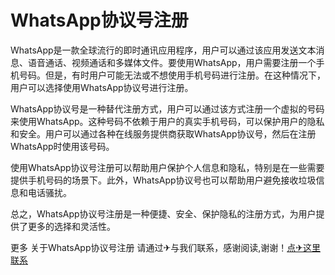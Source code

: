 # WhatsApp协议号注册

WhatsApp是一款全球流行的即时通讯应用程序，用户可以通过该应用发送文本消息、语音通话、视频通话和多媒体文件。要使用WhatsApp，用户需要注册一个手机号码。但是，有时用户可能无法或不想使用手机号码进行注册。在这种情况下，用户可以选择使用WhatsApp协议号进行注册。

WhatsApp协议号是一种替代注册方式，用户可以通过该方式注册一个虚拟的号码来使用WhatsApp。这种号码不依赖于用户的真实手机号码，可以保护用户的隐私和安全。用户可以通过各种在线服务提供商获取WhatsApp协议号，然后在注册WhatsApp时使用该号码。

使用WhatsApp协议号注册可以帮助用户保护个人信息和隐私，特别是在一些需要提供手机号码的场景下。此外，WhatsApp协议号也可以帮助用户避免接收垃圾信息和电话骚扰。

总之，WhatsApp协议号注册是一种便捷、安全、保护隐私的注册方式，为用户提供了更多的选择和灵活性。

更多 关于WhatsApp协议号注册 请通过✈与我们联系，感谢阅读,谢谢！[点✈这里联系](https://tg.k02.cc)